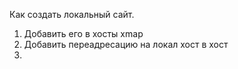 Как создать локальный сайт.
1. Добавить его в хосты xmap
2. Добавить переадресацию на локал хост в хост
3. 